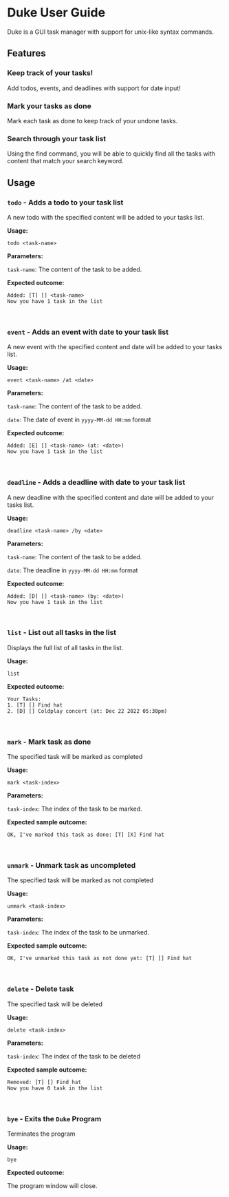 # Duke User Guide

Duke is a GUI task manager with support for unix-like syntax commands.

## Features

### Keep track of your tasks!

Add todos, events, and deadlines with support for date input!

### Mark your tasks as done

Mark each task as done to keep track of your undone tasks.

### Search through your task list

Using the find command, you will be able to quickly find all the tasks with content
that match your search keyword.

## Usage

### `todo` - Adds a todo to your task list

A new todo with the specified content will be added to your tasks list.

**Usage:**

`todo <task-name>`

**Parameters:**

`task-name`: The content of the task to be added.

**Expected outcome:**

```
Added: [T] [] <task-name>
Now you have 1 task in the list
```

<br />

### `event` - Adds an event with date to your task list

A new event with the specified content and date will be added to your tasks list.

**Usage:**

`event <task-name> /at <date>`

**Parameters:**

`task-name`: The content of the task to be added.

`date`: The date of event in `yyyy-MM-dd HH:mm` format

**Expected outcome:**

```
Added: [E] [] <task-name> (at: <date>)
Now you have 1 task in the list
```

<br />

### `deadline` - Adds a deadline with date to your task list

A new deadline with the specified content and date will be added to your tasks list.

**Usage:**

`deadline <task-name> /by <date>`

**Parameters:**

`task-name`: The content of the task to be added.

`date`: The deadline in `yyyy-MM-dd HH:mm` format

**Expected outcome:**

```
Added: [D] [] <task-name> (by: <date>)
Now you have 1 task in the list
```

<br />

### `list` - List out all tasks in the list

Displays the full list of all tasks in the list.

**Usage:**

`list`

**Expected outcome:**

```
Your Tasks:
1. [T] [] Find hat
2. [D] [] Coldplay concert (at: Dec 22 2022 05:30pm)
```

<br />

### `mark` - Mark task as done

The specified task will be marked as completed

**Usage:**

`mark <task-index>`

**Parameters:**

`task-index`: The index of the task to be marked.

**Expected sample outcome:**

```
OK, I've marked this task as done: [T] [X] Find hat
```

<br />

### `unmark` - Unmark task as uncompleted

The specified task will be marked as not completed

**Usage:**

`unmark <task-index>`

**Parameters:**

`task-index`: The index of the task to be unmarked.

**Expected sample outcome:**

```
OK, I've unmarked this task as not done yet: [T] [] Find hat
```

<br />

### `delete` - Delete task

The specified task will be deleted

**Usage:**

`delete <task-index>`

**Parameters:**

`task-index`: The index of the task to be deleted

**Expected sample outcome:**

```
Removed: [T] [] Find hat
Now you have 0 task in the list
```

<br />

### `bye` - Exits the `Duke` Program

Terminates the program

**Usage:**

`bye`

**Expected outcome:**

The program window will close.